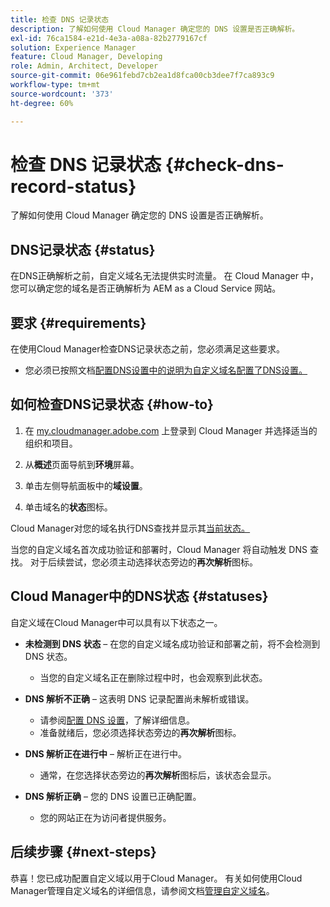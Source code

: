 ```yaml
---
title: 检查 DNS 记录状态
description: 了解如何使用 Cloud Manager 确定您的 DNS 设置是否正确解析。
exl-id: 76ca1584-e21d-4e3a-a08a-82b2779167cf
solution: Experience Manager
feature: Cloud Manager, Developing
role: Admin, Architect, Developer
source-git-commit: 06e961febd7cb2ea1d8fca00cb3dee7f7ca893c9
workflow-type: tm+mt
source-wordcount: '373'
ht-degree: 60%

---
```



# 检查 DNS 记录状态 {#check-dns-record-status}

了解如何使用 Cloud Manager 确定您的 DNS 设置是否正确解析。

## DNS记录状态 {#status}

在DNS正确解析之前，自定义域名无法提供实时流量。 在 Cloud Manager 中，您可以确定您的域名是否正确解析为 AEM as a Cloud Service 网站。

## 要求 {#requirements}

在使用Cloud Manager检查DNS记录状态之前，您必须满足这些要求。

* 您必须已按照文档[配置DNS设置中的说明为自定义域名配置了DNS设置。](/help/implementing/cloud-manager/custom-domain-names/configure-dns-settings.md)

## 如何检查DNS记录状态 {#how-to}

1. 在 [my.cloudmanager.adobe.com](https://my.cloudmanager.adobe.com/) 上登录到 Cloud Manager 并选择适当的组织和项目。

1. 从&#x200B;**概述**&#x200B;页面导航到&#x200B;**环境**&#x200B;屏幕。

1. 单击左侧导航面板中的&#x200B;**域设置**。

1. 单击域名的&#x200B;**状态**&#x200B;图标。

Cloud Manager对您的域名执行DNS查找并显示其[当前状态。](#statuses)

当您的自定义域名首次成功验证和部署时，Cloud Manager 将自动触发 DNS 查找。 对于后续尝试，您必须主动选择状态旁边的&#x200B;**再次解析**&#x200B;图标。

## Cloud Manager中的DNS状态 {#statuses}

自定义域在Cloud Manager中可以具有以下状态之一。

* **未检测到 DNS 状态** – 在您的自定义域名成功验证和部署之前，将不会检测到 DNS 状态。

   * 当您的自定义域名正在删除过程中时，也会观察到此状态。

* **DNS 解析不正确** – 这表明 DNS 记录配置尚未解析或错误。

   * 请参阅[配置 DNS 设置](/help/implementing/cloud-manager/custom-domain-names/configure-dns-settings.md)，了解详细信息。
   * 准备就绪后，您必须选择状态旁边的&#x200B;**再次解析**&#x200B;图标。

* **DNS 解析正在进行中** – 解析正在进行中。

   * 通常，在您选择状态旁边的&#x200B;**再次解析**&#x200B;图标后，该状态会显示。

* **DNS 解析正确** – 您的 DNS 设置已正确配置。

   * 您的网站正在为访问者提供服务。

## 后续步骤 {#next-steps}

恭喜！您已成功配置自定义域以用于Cloud Manager。 有关如何使用Cloud Manager管理自定义域名的详细信息，请参阅文档[管理自定义域名](/help/implementing/cloud-manager/custom-domain-names/managing-custom-domain-names.md)。
